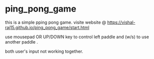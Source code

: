 # ping_pong_game
this is a simple pping pong game.
visite website @ https://vishal-raj15.github.io/ping_pong_game/start.html

use mousepad OR UP/DOWN key to control left paddle
and (w/s) to use another paddle .

both user's input not working together.
